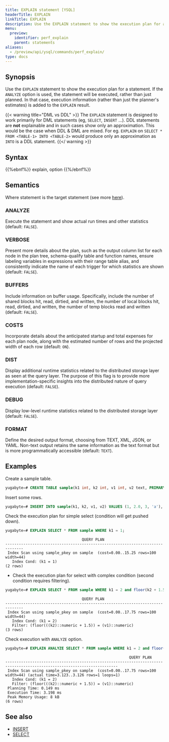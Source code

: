 ```yaml
---
title: EXPLAIN statement [YSQL]
headerTitle: EXPLAIN
linkTitle: EXPLAIN
description: Use the EXPLAIN statement to show the execution plan for an statement. If the ANALYZE option is used, the statement will be executed, rather than just planned.
menu:
  preview:
    identifier: perf_explain
    parent: statements
aliases:
  - /preview/api/ysql/commands/perf_explain/
type: docs
---
```


## Synopsis

Use the `EXPLAIN` statement to show the execution plan for a statement. If the `ANALYZE` option is used, the statement will be executed, rather than just planned. In that case, execution information (rather than just the planner's estimates) is added to the `EXPLAIN` result.

{{< warning title="DML vs DDL" >}}
The `EXPLAIN` statement is designed to work primarily for DML statements (eg, `SELECT`, `INSERT` ...). DDL statements are **not** explainable and in such cases show only an approximation. This would be the case when DDL & DML are mixed. For eg. `EXPLAIN` on `SELECT * FROM <TABLE-1> INTO <TABLE-2>` would produce only an approximation as `INTO` is a DDL statement.
{{</ warning >}}

## Syntax

{{%ebnf%}}
  explain,
  option
{{%/ebnf%}}

## Semantics

Where statement is the target statement (see more [here](../dml_select/)).

### ANALYZE

Execute the statement and show actual run times and other statistics (default: `FALSE`).

### VERBOSE

Present more details about the plan, such as the output column list for each node in the plan tree, schema-qualify table and function names, ensure labeling variables in expressions with their range table alias, and consistently indicate the name of each trigger for which statistics are shown (default: `FALSE`).

### BUFFERS

Include information on buffer usage. Specifically, include the number of shared blocks hit, read, dirtied, and written, the number of local blocks hit, read, dirtied, and written, the number of temp blocks read and written (default: `FALSE`).

### COSTS

Incorporate details about the anticipated startup and total expenses for each plan node, along with the estimated number of rows and the projected width of each row (default: `ON`).

### DIST

Display additional runtime statistics related to the distributed storage layer as seen at the query layer. The purpose of this flag is to provide more implementation-specific insights into the distributed nature of query execution (default: `FALSE`).

### DEBUG

Display low-level runtime statistics related to the distributed storage layer (default: `FALSE`).

### FORMAT

Define the desired output format, choosing from TEXT, XML, JSON, or YAML. Non-text output retains the same information as the text format but is more programmatically accessible (default: `TEXT`).

## Examples

Create a sample table.

```sql
yugabyte=# CREATE TABLE sample(k1 int, k2 int, v1 int, v2 text, PRIMARY KEY (k1, k2));
```

Insert some rows.

```sql
yugabyte=# INSERT INTO sample(k1, k2, v1, v2) VALUES (1, 2.0, 3, 'a'), (2, 3.0, 4, 'b'), (3, 4.0, 5, 'c');
```

Check the execution plan for simple select (condition will get pushed down).

```sql
yugabyte=# EXPLAIN SELECT * FROM sample WHERE k1 = 1;
```

```output
                                  QUERY PLAN
------------------------------------------------------------------------------
 Index Scan using sample_pkey on sample  (cost=0.00..15.25 rows=100 width=44)
   Index Cond: (k1 = 1)
(2 rows)
```

- Check the execution plan for select with complex condition (second condition requires filtering).

```sql
yugabyte=# EXPLAIN SELECT * FROM sample WHERE k1 = 2 and floor(k2 + 1.5) = v1;
```

```output
                                  QUERY PLAN
------------------------------------------------------------------------------
 Index Scan using sample_pkey on sample  (cost=0.00..17.75 rows=100 width=44)
   Index Cond: (k1 = 2)
   Filter: (floor(((k2)::numeric + 1.5)) = (v1)::numeric)
(3 rows)
```

Check execution with `ANALYZE` option.

```sql
yugabyte=# EXPLAIN ANALYZE SELECT * FROM sample WHERE k1 = 2 and floor(k2 + 1.5) = v1;
```

```output
                                                       QUERY PLAN
------------------------------------------------------------------------------------------------------------------------
 Index Scan using sample_pkey on sample  (cost=0.00..17.75 rows=100 width=44) (actual time=3.123..3.126 rows=1 loops=1)
   Index Cond: (k1 = 2)
   Filter: (floor(((k2)::numeric + 1.5)) = (v1)::numeric)
 Planning Time: 0.149 ms
 Execution Time: 3.198 ms
 Peak Memory Usage: 8 kB
(6 rows)
```

## See also

- [INSERT](../dml_insert/)
- [SELECT](../dml_select/)

